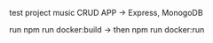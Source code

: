 test project music CRUD APP -> Express, MonogoDB

run npm run docker:build -> then npm run docker:run
